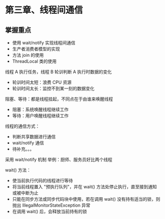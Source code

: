 # 第三章、线程间通信
## 掌握重点
- 使用 wait/notify 实现线程间通信
- 生产者消费者模型的实现
- 方法 join 的使用
- ThreadLocal 类的使用

线程 A 执行任务，线程 B 轮训判断 A 执行时数据的变化
- 轮训时间太短：浪费 CPU 资源
- 轮训时间太长：监控不到某一刻的数据变化

阻塞、等待：都是线程挂起，不同点在于由谁来唤醒线程
- 阻塞：系统唤醒线程继续工作
- 等待：用户唤醒线程继续工作

线程的通信方式：
- 判断共享数据进行通信
- wait/notify 通信
- 待补充。。。

采用 wait/notify 机制
举例：厨师、服务员好比两个线程

wait() 方法：
- 使当前执行代码的线程进行等待
- 将当前线程置入 "预执行队列"，并在 wait() 方法处停止执行，直至接到通知或被中断为止
- 只能在同步方法或同步代码块中使用，若在调用 wait() 没有持有适当的锁，则抛出 IllegalMonitorStateException 异常
- 在调用 wait() 后，会释放当前持有的锁